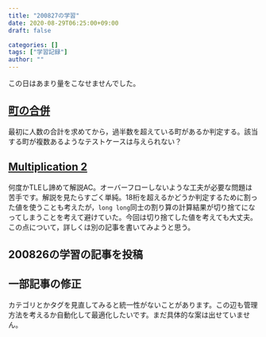 ```yaml
---
title: "200827の学習"
date: 2020-08-29T06:25:00+09:00
draft: false

categories: []
tags: ["学習記録"]
author: ""
---
```

この日はあまり量をこなせませんでした。

## [町の合併](https://atcoder.jp/contests/abc033/tasks/abc033_b)

最初に人数の合計を求めてから，過半数を超えている町があるか判定する。該当する町が複数あるようなテストケースは与えられない？

## [Multiplication 2](https://atcoder.jp/contests/abc169/tasks/abc169_b)

何度かTLEし諦めて解説AC。オーバーフローしないような工夫が必要な問題は苦手です。解説を見たらすごく単純。18桁を超えるかどうか判定するために割った値を使うことも考えたが，`long long`同士の割り算の計算結果が切り捨てになってしまうことを考えて避けていた。今回は切り捨てした値を考えても大丈夫。この点について，詳しくは別の記事を書いてみようと思う。

## 200826の学習の記事を投稿

## 一部記事の修正
カテゴリとかタグを見直してみると統一性がないことがあります。この辺も管理方法を考えるか自動化して最適化したいです。まだ具体的な案は出せていません。


